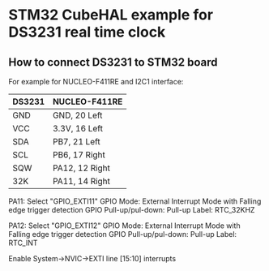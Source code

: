 # STM32 CubeHAL example for DS3231 real time clock

## How to connect DS3231 to STM32 board

For example for NUCLEO-F411RE and I2C1 interface: 

| DS3231 | NUCLEO-F411RE |
|--------|---------------|
| GND    | GND, 20 Left  |
| VCC    | 3.3V, 16 Left |
| SDA    | PB7, 21 Left  |
| SCL    | PB6, 17 Right |
| SQW    | PA12, 12 Right |
| 32K    | PA11, 14 Right |

PA11: 
Select "GPIO_EXTI11"
GPIO Mode: External Interrupt Mode with Falling edge trigger detection
GPIO Pull-up/pul-down: Pull-up
Label: RTC_32KHZ

PA12:
Select "GPIO_EXTI12"
GPIO Mode: External Interrupt Mode with Falling edge trigger detection
GPIO Pull-up/pul-down: Pull-up
Label: RTC_INT

Enable System->NVIC->EXTI line [15:10] interrupts